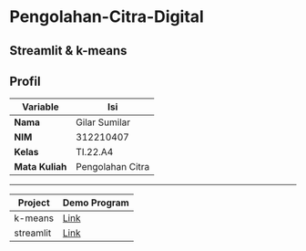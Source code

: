 # Pengolahan-Citra-Digital
## Streamlit & k-means

## Profil
| Variable | Isi |
| -------- | --- |
| **Nama** | Gilar Sumilar |
| **NIM** | 312210407 |
| **Kelas** | TI.22.A4 |
| **Mata Kuliah** | Pengolahan Citra |

---

| Project | Demo Program                              |
| --------   | --------------------------------------------------- |
| k-means  | [Link](https://github.com/GilarSumilar/Pengolahan-Citra-Digital/blob/main/k-means/RILL%20UAS.ipynb) |
| streamlit  | [Link](https://github.com/GilarSumilar/Pengolahan-Citra-Digital/tree/main/streamlit%20OpenCV) |

